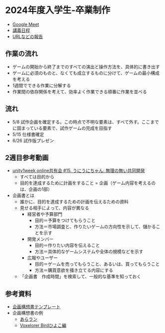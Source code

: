 # 2024年度入学生-卒業制作

- [Google Meet](https://meet.google.com/bwb-njcm-udh)
- [講義日程](https://github.com/datgm25/design/blob/main/thu.md)
- [URLなどの報告](https://docs.google.com/forms/d/e/1FAIpQLSdtCrSbaVfK9kttxBd6T577bJhaQ1RXeWdHg7h03dKhlvEm9g/viewform)


## 作業の流れ

- ゲームの開始から終了までのすべての演出と操作方法を、具体的に書き出す
- ゲームに必須のものと、なくても成立するものに分けて、ゲームの最小構成を考える
- 1週間でできる作業に分解する
- 作業間の依存関係を考えて、効率よく作業できる順番に作業を並べる

## 流れ

- 5/8 試作企画を確定する。この時点で不明な要素は、すべて外す。ここまでに固まっている要素で、試作ゲームの完成を目指す
- 5/15 仕様書確定
- 6/26 試作版プレゼン

## 2週目参考動画

- [unity1week online共有会 #15. うにうにちゃん: 無理の無い共同開発](https://www.youtube.com/watch?v=wmF1z5Epr1g&t=3944s)
  - すべては目的から
  - 目的を達成するために計画をすること = 企画（ゲーム内容を考えるのは、企画の1部）
- 企画書とは
  - 誰かに、目的を達成するための計画を伝えるための資料
  - 見せる相手によって、内容が異なる
    - 経営者や予算部門
      - 目的＝予算をつけてもらうこと
      - 方法＝市場調査と、作りたいゲームの方向性を示して、儲かることを示す
    - 開発メンバー
      - 目的＝作りたい内容を伝えること
      - 方法＝具体的なゲームシステムや全体の規模などを示す
    - 広報やユーザー
      - 目的＝ゲームを売ってもらうこと、あるいは、買ってもらうこと
      - 方法＝購買意欲を掻き立てる内容にする
  - 「企画書　作成時間」を検索して、一般的な基準を知っておく

## 参考資料

- [企画構想書テンプレート](https://docs.google.com/document/d/1Zc5_lcB1Uc41Ww1nXsJF5EkJlu2GNoCfobYFhTnJPTs/)
- 企画構想書の例
  - [あらラン](https://docs.google.com/document/d/1PMjcSc2Wi7wOgFwn4_9BTznPG-8BW2SwEw1BD0wKRIQ/)
  - [Voxelorer Birdひよこ編](https://github.com/am1tanaka/VBirdHiyoko)
